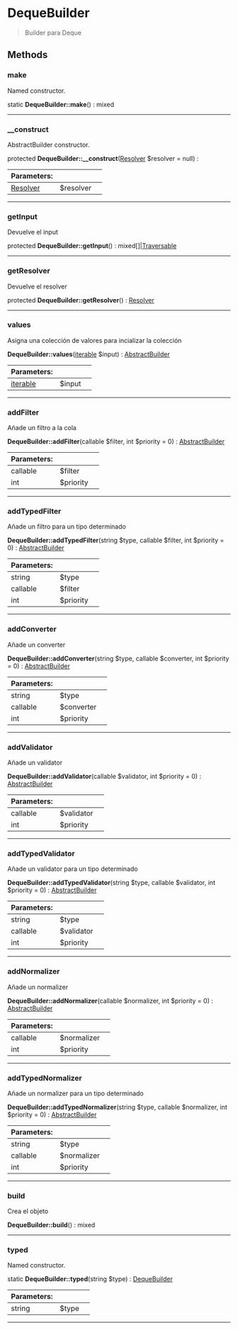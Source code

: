 
                                                                                                                                            
    
# DequeBuilder


> Builder para Deque
>
> 








## Methods

### make
Named constructor.


static **DequeBuilder::make**() : mixed



---


### __construct
AbstractBuilder constructor.


protected **DequeBuilder::__construct**([Resolver](../../../Resolver.md) $resolver = null) : 


|Parameters: | | |
| --- | --- | --- |
|[Resolver](../../../Resolver.md) |$resolver |  |

---


### getInput
Devuelve el input


protected **DequeBuilder::getInput**() : mixed[]|[Traversable](../../../Traversable.md)



---


### getResolver
Devuelve el resolver


protected **DequeBuilder::getResolver**() : [Resolver](../../../Resolver.md)



---


### values
Asigna una colección de valores para incializar la colección


**DequeBuilder::values**([iterable](../../../iterable.md) $input) : [AbstractBuilder](../../../AbstractBuilder.md)


|Parameters: | | |
| --- | --- | --- |
|[iterable](../../../iterable.md) |$input |  |

---


### addFilter
Añade un filtro a la cola


**DequeBuilder::addFilter**(callable $filter, int $priority = 0) : [AbstractBuilder](../../../AbstractBuilder.md)


|Parameters: | | |
| --- | --- | --- |
|callable |$filter |  |
|int |$priority |  |

---


### addTypedFilter
Añade un filtro para un tipo determinado


**DequeBuilder::addTypedFilter**(string $type, callable $filter, int $priority = 0) : [AbstractBuilder](../../../AbstractBuilder.md)


|Parameters: | | |
| --- | --- | --- |
|string |$type |  |
|callable |$filter |  |
|int |$priority |  |

---


### addConverter
Añade un converter


**DequeBuilder::addConverter**(string $type, callable $converter, int $priority = 0) : [AbstractBuilder](../../../AbstractBuilder.md)


|Parameters: | | |
| --- | --- | --- |
|string |$type |  |
|callable |$converter |  |
|int |$priority |  |

---


### addValidator
Añade un validator


**DequeBuilder::addValidator**(callable $validator, int $priority = 0) : [AbstractBuilder](../../../AbstractBuilder.md)


|Parameters: | | |
| --- | --- | --- |
|callable |$validator |  |
|int |$priority |  |

---


### addTypedValidator
Añade un validator para un tipo determinado


**DequeBuilder::addTypedValidator**(string $type, callable $validator, int $priority = 0) : [AbstractBuilder](../../../AbstractBuilder.md)


|Parameters: | | |
| --- | --- | --- |
|string |$type |  |
|callable |$validator |  |
|int |$priority |  |

---


### addNormalizer
Añade un normalizer


**DequeBuilder::addNormalizer**(callable $normalizer, int $priority = 0) : [AbstractBuilder](../../../AbstractBuilder.md)


|Parameters: | | |
| --- | --- | --- |
|callable |$normalizer |  |
|int |$priority |  |

---


### addTypedNormalizer
Añade un normalizer para un tipo determinado


**DequeBuilder::addTypedNormalizer**(string $type, callable $normalizer, int $priority = 0) : [AbstractBuilder](../../../AbstractBuilder.md)


|Parameters: | | |
| --- | --- | --- |
|string |$type |  |
|callable |$normalizer |  |
|int |$priority |  |

---


### build
Crea el objeto


**DequeBuilder::build**() : mixed



---


### typed
Named constructor.


static **DequeBuilder::typed**(string $type) : [DequeBuilder](../../../DequeBuilder.md)


|Parameters: | | |
| --- | --- | --- |
|string |$type |  |

---


                                                                                                                                                                                                                                                                                                                                                                                                            
    
                                                                                                                                                                                                                                                                             
                
